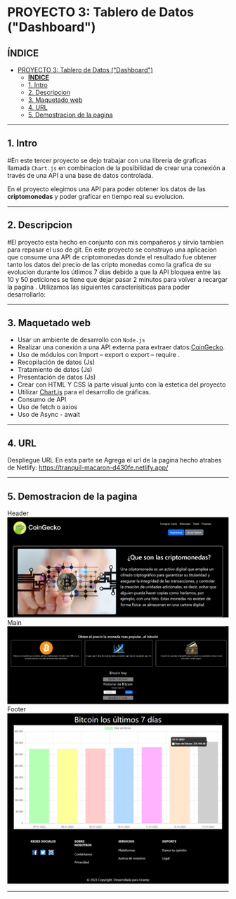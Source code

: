 
# PROYECTO 3: Tablero de Datos ("Dashboard")
## **ÍNDICE**

- [PROYECTO 3: Tablero de Datos ("Dashboard")](#proyecto-3-tablero-de-datos-dashboard)
  - [**ÍNDICE**](#índice)
  - [1. Intro](#1-intro)
  - [2. Descripcion](#2-descripcion)
  - [3. Maquetado web](#3-maquetado-web)
  - [4. URL](#4-url)
  - [5. Demostracion de la pagina](#5-demostracion-de-la-pagina)


****
## 1. Intro

#En este tercer proyecto se dejo trabajar con una libreria de graficas llamada `Chart.js` en combinacion de la posibilidad de  crear una conexión a través de una API a una base de datos controlada.

En el proyecto elegimos una API para poder obtener los datos de las **criptomonedas** y poder graficar en tiempo real su evolucion.


****
## 2. Descripcion
#El proyecto esta hecho en conjunto con mis compañeros y sirvio tambien para repasar el uso de git.
En este proyecto se construyo una aplicacion que consume una API de criptomonedas donde el resultado fue obtener tanto los datos del precio de las cripto monedas como la grafica de su evolucion durante los útlimos 7 dias debido a que la API bloquea entre las 10 y 50 peticiones se tiene que dejar pasar 2 minutos para volver a recargar la pagina .
Utilizamos las siguientes caracterisiticas para poder desarrollarlo:
****
## 3. Maquetado web
- Usar un ambiente de desarrollo con `Node.js`
- Realizar una conexión a una API externa para extraer datos:[CoinGecko](https://www.coingecko.com/en/api).
- Uso de módulos con Import – export o export – require .
- Recopilación de datos (Js) 
- Tratamiento de datos (Js) 
- Presentación de datos (Js) 
- Crear con HTML Y CSS la parte visual junto con la estetica del proyecto 
- Utilizar [Chart.js](https://www.chartjs.org/) para el desarrollo de gráficas. 
- Consumo de API
- Uso de fetch o axios 
- Uso de Async - await 
****
## 4. URL
Despliegue URL En esta parte se Agrega el url de la pagina hecho atrabes de Netlify: https://tranquil-macaron-d430fe.netlify.app/

****
## 5. Demostracion de la pagina
Header
![](scr/assets/primera%20parte.jpg)
Main
![](scr/assets/segunda%20parte.png)
Footer
![](scr/assets/tercera%20parte.jpg)
****